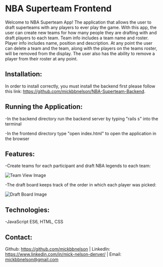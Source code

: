 # NBA Superteam Frontend

Welcome to NBA Superteam App!  The application that allows the user to draft superteams with any players to ever play the game.  With this app, the user can create new teams for how many people they are drafting with and draft players to each team.  Team info includes a team name and roster.  Player info includes name, position and description.  At any point the user can delete a team and the team, along with the players on the teams roster, will be removed from the display.  The user also has the ability to remove a player from their roster at any point.

## Installation:

In order to install correctly, you must install the backend first please follow this link: https://github.com/mickbbnelson/NBA-Superteam-Backend.

## Running the Application:

-In the backend directory run the backend server by typing "rails s" into the terminal 

-In the frontend directory type "open index.html" to open the application in the browser

## Features:

-Create teams for each participant and draft NBA legends to each team:

![Team View Image](https://i.postimg.cc/3JGC0Tnj/NBA-Superteam-Image.jpg)

-The draft board keeps track of the order in which each player was picked:

![Draft Board Image](https://i.postimg.cc/Df8RDSw2/NBA-Superteam-Draft-Board.jpg)

## Technologies:

-JavaScript ES6, HTML, CSS

## Contact:

Github: https://github.com/mickbbnelson | LinkedIn: https://www.linkedin.com/in/mick-nelson-denver/ | Email: mickbbnelson@gmail.com
